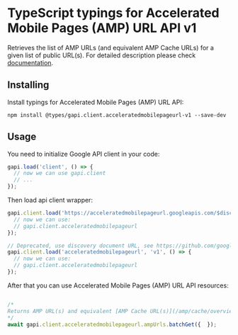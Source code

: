 # TypeScript typings for Accelerated Mobile Pages (AMP) URL API v1

Retrieves the list of AMP URLs (and equivalent AMP Cache URLs) for a given list of public URL(s). 
For detailed description please check [documentation](https://developers.google.com/amp/cache/).

## Installing

Install typings for Accelerated Mobile Pages (AMP) URL API:

```
npm install @types/gapi.client.acceleratedmobilepageurl-v1 --save-dev
```

## Usage

You need to initialize Google API client in your code:

```typescript
gapi.load('client', () => {
  // now we can use gapi.client
  // ...
});
```

Then load api client wrapper:

```typescript
gapi.client.load('https://acceleratedmobilepageurl.googleapis.com/$discovery/rest?version=v1', () => {
  // now we can use:
  // gapi.client.acceleratedmobilepageurl
});
```

```typescript
// Deprecated, use discovery document URL, see https://github.com/google/google-api-javascript-client/blob/master/docs/reference.md#----gapiclientloadname----version----callback--
gapi.client.load('acceleratedmobilepageurl', 'v1', () => {
  // now we can use:
  // gapi.client.acceleratedmobilepageurl
});
```



After that you can use Accelerated Mobile Pages (AMP) URL API resources: <!-- TODO: make this work for multiple namespaces -->

```typescript

/*
Returns AMP URL(s) and equivalent [AMP Cache URL(s)](/amp/cache/overview#amp-cache-url-format).
*/
await gapi.client.acceleratedmobilepageurl.ampUrls.batchGet({  });
```
